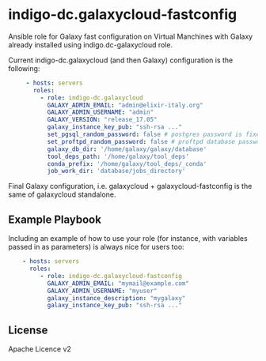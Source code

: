 indigo-dc.galaxycloud-fastconfig
================================
Ansible role for Galaxy fast configuration on Virtual Manchines with Galaxy already installed using indigo.dc-galaxycloud role.

Current indigo-dc.galaxycloud (and then Galaxy)  configuration is the following:
```yaml
     - hosts: servers
       roles:
         - role: indigo-dc.galaxycloud
           GALAXY_ADMIN_EMAIL: "admin@elixir-italy.org"
           GALAXY_ADMIN_USERNAME: "admin"
           GALAXY_VERSION: "release_17.05"
           galaxy_instance_key_pub: "ssh-rsa ..."
           set_pgsql_random_password: false # postgres password is fixed: galaxy
           set_proftpd_random_password: false # proftpd database password is fixed: galaxy
           galaxy_db_dir: '/home/galaxy/galaxy/database'
           tool_deps_path: '/home/galaxy/tool_deps'
           conda_prefix: '/home/galaxy/tool_deps/_conda'
           job_work_dir: 'database/jobs_directory'
```

Final Galaxy configuration, i.e. galaxycloud + galaxycloud-fastconfig is the same of galaxycloud standalone.


Example Playbook
----------------

Including an example of how to use your role (for instance, with variables passed in as parameters) is always nice for users too:

```yaml
    - hosts: servers
      roles:
         - role: indigo-dc.galaxycloud-fastconfig
           GALAXY_ADMIN_EMAIL: "mymail@example.com"
           GALAXY_ADMIN_USERNAME: "myuser"
           galaxy_instance_description: "mygalaxy"
           galaxy_instance_key_pub: "ssh-rsa ..."
```

License
-------

Apache Licence v2
